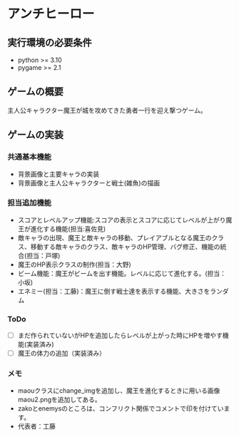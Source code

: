 
# アンチヒーロー

## 実行環境の必要条件
* python >= 3.10
* pygame >= 2.1

## ゲームの概要
主人公キャラクター魔王が城を攻めてきた勇者一行を迎え撃つゲーム。

## ゲームの実装
### 共通基本機能
* 背景画像と主要キャラの実装
* 背景画像と主人公キャラクターと戦士(雑魚)の描画

### 担当追加機能
* スコアとレベルアップ機能:スコアの表示とスコアに応じてレベルが上がり魔王が進化する機能(担当:喜佐見)
* 敵キャラの出現、魔王と敵キャラの移動、プレイアブルとなる魔王のクラス、移動する敵キャラのクラス、敵キャラのHP管理、バグ修正、機能の統合(担当：戸塚)
* 魔王のHP表示クラスの制作(担当：大野)
* ビーム機能：魔王がビームを出す機能。レベルに応じて進化する。(担当：小坂)
* エネミー(担当：工藤)：魔王に倒す戦士達を表示する機能、大きさをランダム

### ToDo
- [ ] まだ作られていないがHPを追加したらレベルが上がった時にHPを増やす機能(実装済み)
- [ ] 魔王の体力の追加（実装済み）

### メモ
* maouクラスにchange_imgを追加し、魔王を進化するときに用いる画像maou2.pngを追加してある。
* zakoとenemysのところは、コンフリクト関係でコメントで印を付けています。
* 代表者：工藤
